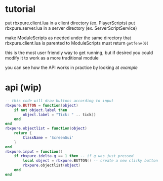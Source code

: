 # tutorial
put rbxpure.client.lua in a client directory (ex. PlayerScripts)
put rbxpure.server.lua in a server directory (ex. ServerScriptService)

make ModuleScripts as needed under the same directory that rbxpure.client.lua is parented to
ModuleScripts must return `getfenv(0)`

this is the most user friendly way to get running, but if desired you could modify it to work as a more traditional module

you can see how the API works in practice by looking at *example*

# api (wip)

```lua
-- this code will draw buttons according to input
rbxpure.BUTTON = function(object)
    if not object.label then
        object.label = "Tick: " .. tick()
    end
end
rbxpure.objectlist = function(object)
    return {
        ClassName = 'ScreenGui'
    }
end
rbxpure.input = function()
    if rbxpure.idelta.g == 1 then -- if g was just pressed
        local object = rbxpure.BUTTON() -- create a new clicky button
        rbxpure.objectlist(object)
    end
end
```